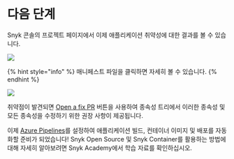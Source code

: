 # 다음 단계

Snyk 콘솔의 프로젝트 페이지에서 이제 애플리케이션 취약성에 대한 결과를 볼 수 있습니다.

![](https://partner-workshop-assets.s3.us-east-2.amazonaws.com/snyk\_scan\_13.png)

{% hint style="info" %}
매니페스트 파일을 클릭하면 자세히 볼 수 있습니다.
{% endhint %}

![](https://partner-workshop-assets.s3.us-east-2.amazonaws.com/snyk\_scan\_14.png)

취약점이 발견되면 [Open a fix PR](https://support.snyk.io/hc/en-us/articles/360003891038-Fix-your-vulnerabilities) 버튼을 사용하여 종속성 트리에서 이러한 종속성 및 모든 종속성을 수정하기 위한 권장 사항이 제공됩니다.

이제 [Azure Pipelines](https://docs.microsoft.com/en-us/azure/devops/pipelines/?view=azure-devops)를 설정하여 애플리케이션 빌드, 컨테이너 이미지 및 배포를 자동화할 준비가 되었습니다! Snyk Open Source 및 Snyk Container를 활용하는 방법에 대해 자세히 알아보려면 Snyk Academy에서 학습 자료를 확인하십시오.
